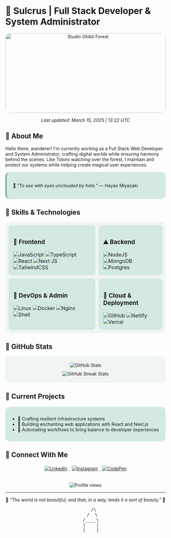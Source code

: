 # 🌱 Sulcrus | Full Stack Developer & System Administrator

<div align="center">
  <img src="https://wallpaperaccess.com/full/116376.jpg" width="100%" height="250" alt="Studio Ghibli Forest" style="border-radius: 15px; object-fit: cover;">
  <p><i>Last updated: March 15, 2025 | 13:22 UTC</i></p>
</div>

## 🍃 About Me

Hello there, wanderer! I'm currently working as a Full Stack Web Developer and System Administrator, crafting digital worlds while ensuring harmony behind the scenes. Like Totoro watching over the forest, I maintain and protect our systems while helping create magical user experiences.

<div style="background-color: #d4e9e2; padding: 20px; border-radius: 15px; border-left: 4px solid #67a3a3;">
  <p>💭 <i>"To see with eyes unclouded by hate."</i> — Hayao Miyazaki</p>
</div>

## 🌿 Skills & Technologies

<table style="border-collapse: separate; border-spacing: 10px; background-color: #f0f5f4; border-radius: 15px;">
  <tr>
    <td valign="top" style="padding: 15px; background-color: #d4e9e2; border-radius: 10px;">
      <h3>🌻 Frontend</h3>
      <div>
        <img src="https://img.shields.io/badge/javascript-%23323330.svg?style=for-the-badge&logo=javascript&logoColor=%23F7DF1E" alt="JavaScript" />
        <img src="https://img.shields.io/badge/typescript-%23007ACC.svg?style=for-the-badge&logo=typescript&logoColor=white" alt="TypeScript" />
        <img src="https://img.shields.io/badge/react-%2320232a.svg?style=for-the-badge&logo=react&logoColor=%2361DAFB" alt="React" />
        <img src="https://img.shields.io/badge/Next-black?style=for-the-badge&logo=next.js&logoColor=white" alt="Next JS" />
        <img src="https://img.shields.io/badge/tailwindcss-%2338B2AC.svg?style=for-the-badge&logo=tailwind-css&logoColor=white" alt="TailwindCSS" />
      </div>
    </td>
    <td valign="top" style="padding: 15px; background-color: #d4e9e2; border-radius: 10px;">
      <h3>⛰️ Backend</h3>
      <div>
        <img src="https://img.shields.io/badge/node.js-6DA55F?style=for-the-badge&logo=node.js&logoColor=white" alt="NodeJS" />
        <img src="https://img.shields.io/badge/MongoDB-%234ea94b.svg?style=for-the-badge&logo=mongodb&logoColor=white" alt="MongoDB" />
        <img src="https://img.shields.io/badge/postgres-%23316192.svg?style=for-the-badge&logo=postgresql&logoColor=white" alt="Postgres" />
      </div>
    </td>
  </tr>
  <tr>
    <td valign="top" style="padding: 15px; background-color: #d4e9e2; border-radius: 10px;">
      <h3>🌊 DevOps & Admin</h3>
      <div>
        <img src="https://img.shields.io/badge/Linux-FCC624?style=for-the-badge&logo=linux&logoColor=black" alt="Linux" />
        <img src="https://img.shields.io/badge/Docker-2CA5E0?style=for-the-badge&logo=docker&logoColor=white" alt="Docker" />
        <img src="https://img.shields.io/badge/Nginx-009639?style=for-the-badge&logo=nginx&logoColor=white" alt="Nginx" />
        <img src="https://img.shields.io/badge/Shell_Script-121011?style=for-the-badge&logo=gnu-bash&logoColor=white" alt="Shell" />
      </div>
    </td>
    <td valign="top" style="padding: 15px; background-color: #d4e9e2; border-radius: 10px;">
      <h3>🐉 Cloud & Deployment</h3>
      <div>
        <img src="https://img.shields.io/badge/github-%23121011.svg?style=for-the-badge&logo=github&logoColor=white" alt="GitHub" />
        <img src="https://img.shields.io/badge/netlify-%23000000.svg?style=for-the-badge&logo=netlify&logoColor=#00C7B7" alt="Netlify" />
        <img src="https://img.shields.io/badge/vercel-%23000000.svg?style=for-the-badge&logo=vercel&logoColor=white" alt="Vercel" />
      </div>
    </td>
  </tr>
</table>

## 🌙 GitHub Stats

<div align="center" style="background-color: #f0f5f4; padding: 20px; border-radius: 15px;">
  <img src="https://github-readme-stats.vercel.app/api?username=sulcrus&theme=vue&hide_border=true&include_all_commits=false&count_private=true" alt="GitHub Stats" style="margin-bottom: 10px;" />
  <br />
  <img src="https://github-readme-streak-stats.herokuapp.com/?user=sulcrus&theme=vue&hide_border=true" alt="GitHub Streak Stats" />
</div>

## 🌳 Current Projects

<div style="background-color: #d4e9e2; padding: 15px; border-radius: 15px; margin: 20px 0;">
  <ul>
    <li>🍙 Crafting resilient infrastructure systems</li>
    <li>🏮 Building enchanting web applications with React and Next.js</li>
    <li>🌠 Automating workflows to bring balance to developer experiences</li>
  </ul>
</div>

## 🍄 Connect With Me

<div align="center">
  <a href="https://linkedin.com/in/sulcrus" target="_blank">
    <img src="https://img.shields.io/badge/linkedin-%230A66C2.svg?style=for-the-badge&logo=linkedin&logoColor=white" alt="LinkedIn" style="margin: 5px;" />
  </a>
  <a href="https://instagram.com/sulcrus" target="_blank">
    <img src="https://img.shields.io/badge/instagram-%23E4405F.svg?style=for-the-badge&logo=instagram&logoColor=white" alt="Instagram" style="margin: 5px;" />
  </a>
  <a href="https://codepen.io/sulcrus" target="_blank">
    <img src="https://img.shields.io/badge/codepen-%23000000.svg?style=for-the-badge&logo=codepen&logoColor=white" alt="CodePen" style="margin: 5px;" />
  </a>
</div>

<div align="center" style="margin-top: 30px;">
  <img src="https://komarev.com/ghpvc/?username=sulcrus&style=flat-square&color=67a3a3" alt="Profile views" />
</div>

---

<div align="center">
  <p>🌿 <i>"The world is not beautiful; and that, in a way, lends it a sort of beauty."</i> 🌿</p>
  
  <pre style="background-color: transparent; border: none;">
      /\
     /  \
    /____\
    |    |
    |    |
  </pre>
</div>
